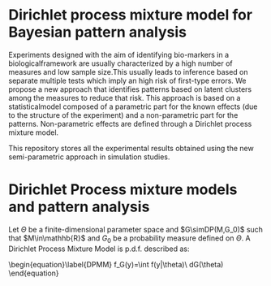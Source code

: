 # Dirichlet process mixture model for Bayesian pattern analysis

Experiments designed with the aim of identifying bio-markers in a biologicalframework are usually characterized by a high number of measures and low sample size.This usually leads to inference based on separate multiple tests which imply an high risk of first-type errors. We propose a new approach that identifies patterns based on latent clusters among the measures to reduce that risk. This approach is based on a statisticalmodel composed of a parametric part for the known effects (due to the structure of the experiment) and a non-parametric part for the patterns. Non-parametric effects are defined through a Dirichlet process mixture model. 

This repository stores all the experimental results obtained using the new semi-parametric approach in simulation studies. 

# Dirichlet Process mixture models and pattern analysis

Let $\Theta$ be a finite-dimensional parameter space and $G\simDP(M,G_0)$ such that $M\in\mathhb{R}$ and $G_0$ be a probability measure defined on $\Theta$. A Dirichlet Process Mixture Model is p.d.f. described as:

\begin{equation}\label{DPMM}
f_G(y)=\int f(y|\theta)\ dG(\theta)
\end{equation}
